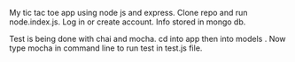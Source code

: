 My tic tac toe app using node js and express. Clone repo and run node.index.js. Log in or create account. Info stored in mongo db.  

Test is being done with chai and mocha. cd into app then into models . Now type mocha in command line to run test in test.js file.
